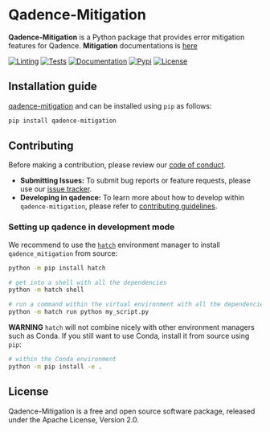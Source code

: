 # Qadence-Mitigation

**Qadence-Mitigation** is a Python package that provides error mitigation features for Qadence. **Mitigation** documentations is [here](https://pasqal-io.github.io/qadence-hub/qadence-mitigation/latest/)

[![Linting](https://github.com/pasqal-io/qadence-hub/qadence-mitigation/actions/workflows/lint.yml/badge.svg)](https://github.com/pasqal-io/qadence-hub/qadence-mitigation/actions/workflows/lint.yml)
[![Tests](https://github.com/pasqal-io/qadence-hub/qadence-mitigation/actions/workflows/test.yml/badge.svg)](https://github.com/pasqal-io/qadence-hub/qadence-mitigation/actions/workflows/test.yml)
[![Documentation](https://github.com/pasqal-io/qadence-hub/qadence-mitigation/actions/workflows/build_docs.yml/badge.svg)](https://pasqal-io.github.io/qadence-hub/qadence-mitigation/latest)
[![Pypi](https://badge.fury.io/py/qadence-mitigation.svg)](https://pypi.org/project/qadence-mitigation/)
[![License](https://img.shields.io/badge/License-Apache_2.0-blue.svg)](https://opensource.org/licenses/Apache-2.0)


## Installation guide

[qadence-mitigation](https://pypi.org/project/qadence-mitigation/) and can be installed using `pip` as follows:

```bash
pip install qadence-mitigation
```

## Contributing

Before making a contribution, please review our [code of conduct](docs/CODE_OF_CONDUCT.md).

- **Submitting Issues:** To submit bug reports or feature requests, please use our [issue tracker](https://github.com/pasqal-io/qadence-hub/issues).
- **Developing in qadence:** To learn more about how to develop within `qadence-mitigation`, please refer to [contributing guidelines](docs/CONTRIBUTING.md).

### Setting up qadence in development mode

We recommend to use the [`hatch`](https://hatch.pypa.io/latest/) environment manager to install `qadence_mitigation` from source:

```bash
python -m pip install hatch

# get into a shell with all the dependencies
python -m hatch shell

# run a command within the virtual environment with all the dependencies
python -m hatch run python my_script.py
```

**WARNING**
`hatch` will not combine nicely with other environment managers such as Conda. If you still want to use Conda,
install it from source using `pip`:

```bash
# within the Conda environment
python -m pip install -e .
```


## License
Qadence-Mitigation is a free and open source software package, released under the Apache License, Version 2.0.
